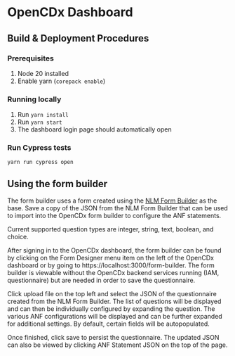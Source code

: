 # OpenCDx Dashboard

## Build & Deployment Procedures
### Prerequisites
1. Node 20 installed
2. Enable yarn (`corepack enable`)

### Running locally
1. Run `yarn install`
2. Run `yarn start`
3. The dashboard login page should automatically open

### Run Cypress tests 
`yarn run cypress open`

## Using the form builder
The form builder uses a form created using the [NLM Form Builder](https://lhcformbuilder.nlm.nih.gov/) as the base. Save a copy of the JSON from the NLM Form Builder that can be used to import into the OpenCDx form builder to configure the ANF statements.

Current supported question types are integer, string, text, boolean, and choice.

After signing in to the OpenCDx dashboard, the form builder can be found by clicking on the Form Designer menu item on the left of the OpenCDx dashboard or by going to https://localhost:3000/form-builder. The form builder is viewable without the OpenCDx backend services running (IAM, questionnaire) but are needed in order to save the questionnaire.

Click upload file on the top left and select the JSON of the questionnaire created from the NLM Form Builder. The list of questions will be displayed and can then be individually configured by expanding the question. The various ANF configurations will be displayed and can be further expanded for additional settings. By default, certain fields will be autopopulated.

Once finished, click save to persist the questionnaire. The updated JSON can also be viewed by clicking ANF Statement JSON on the top of the page.